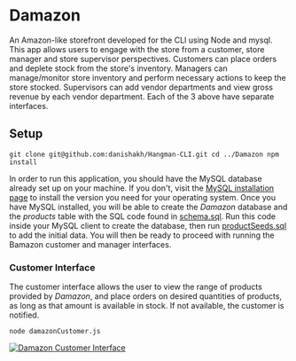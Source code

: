 # Damazon

An Amazon-like storefront developed for the CLI using Node and mysql. This app allows users to engage with the store from a customer, store manager and store supervisor perspectives. Customers can place orders and deplete stock from the store's inventory. Managers can manage/monitor store inventory and perform necessary actions to keep the store stocked. Supervisors can add vendor departments and view gross revenue by each vendor department. Each of the 3 above have separate interfaces.


## Setup

`git clone git@github.com:danishakh/Hangman-CLI.git
 cd ../Damazon
 npm install`

In order to run this application, you should have the MySQL database already set up on your machine. If you don't, visit the [MySQL installation page](https://dev.mysql.com/doc/refman/5.6/en/installing.html) to install the version you need for your operating system. Once you have MySQL installed, you will be able to create the *Damazon* database and the *products* table with the SQL code found in [schema.sql](/sql/schema.sql). Run this code inside your MySQL client to create the database, then run [productSeeds.sql](/sql/productSeeds.sql) to add the initial data. You will then be ready to proceed with running the Bamazon customer and manager interfaces.



### Customer Interface

The customer interface allows the user to view the range of products provided by *Damazon*, and place orders on desired quantities of products, as long as that amount is available in stock. If not available, the customer is notified.

`node damazonCustomer.js`

<a href="https://media.giphy.com/media/xThtakvG9oZKE2Ii40/giphy.gif"><img src="https://media.giphy.com/media/xThtakvG9oZKE2Ii40/giphy.gif" title="Damazon Customer Interface"></a>